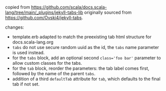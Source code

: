 copied from https://github.com/scala/docs.scala-lang/tree/main/_plugins/jekyll-tabs-lib
originally sourced from https://github.com/Ovski4/jekyll-tabs.

changes:
- template.erb adapted to match the preexisting tab html structure for docs.scala-lang.org
- `tabs` do not use secure random uuid as the id, the `tabs` name parameter is used instead.
- for the `tabs` block, add an optional second `class='foo bar'` parameter to allow custom classes for the tabs.
- for the `tab` block, reorder the parameters: the tab label comes first, followed by the name of the parent `tabs`.
- addition of a third `defaultTab` attribute for `tab`, which defaults to the final tab if not set.
